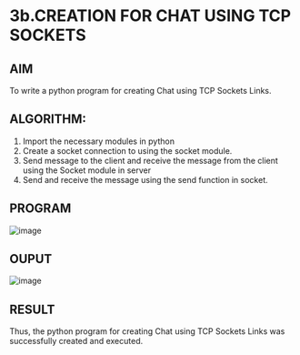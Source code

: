 # 3b.CREATION FOR CHAT USING TCP SOCKETS
## AIM
To write a python program for creating Chat using TCP Sockets Links.
## ALGORITHM:
1. Import the necessary modules in python
2. Create a socket connection to using the socket module.
3. Send message to the client and receive the message from the client using the Socket module in
 server
4. Send and receive the message using the send function in socket.
## PROGRAM
![image](https://github.com/user-attachments/assets/7ef50ce2-ba8b-4486-af71-0700534bc91c)

## OUPUT
![image](https://github.com/user-attachments/assets/4812b12b-16c8-4320-800c-dee86104c63a)

## RESULT
Thus, the python program for creating Chat using TCP Sockets Links was successfully 
created and executed.
